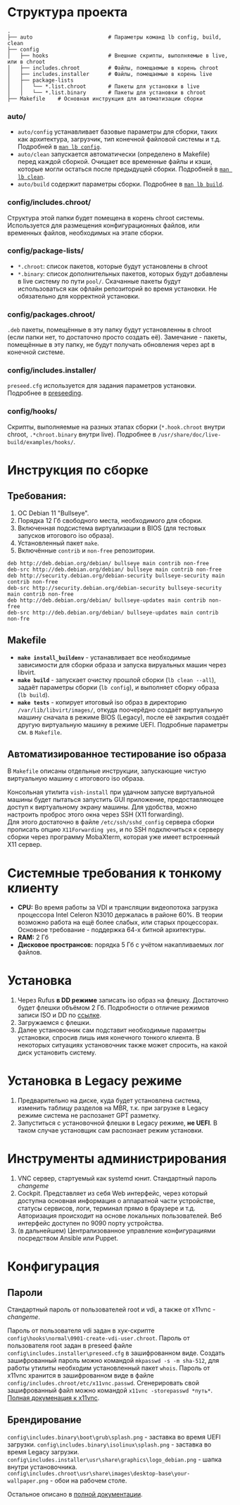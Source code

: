 # Структура проекта
```
.  
├── auto                        # Параметры команд lb config, build, clean
├── config
│   ├── hooks                   # Внешние скрипты, выполняемые в live, или в chroot
│   ├── includes.chroot         # Файлы, помещаемые в корень chroot
│   ├── includes.installer      # Файлы, помещаемые в корень live
│   ├── package-lists  
│   │   └── *.list.chroot       # Пакеты для установки в live
│   │   └── *.list.binary       # Пакеты для установки в chroot
├── Makefile    # Основная инструкция для автоматизации сборки
```


### auto/
* `auto/config` устанавливает базовые параметры для сборки, таких как архитектура, загрузчик, тип конечной файловой системы и т.д. Подробней в [`man lb config`](https://manpages.debian.org/bullseye/live-build/lb_config.1.en.html).
* `auto/clean` запускается автоматически (определено в Makefile) перед каждой сборкой. Очищает все временные файлы и кэши, которые могли остаться после предыдущей сборки. Подробней в [`man lb clean`](https://manpages.debian.org/bullseye/live-build/lb_clean.1.en.html).
* `auto/build` содержит параметры сборки. Подробнее в [`man lb build`](https://manpages.debian.org/bullseye/live-build/live-build.7.en.html).


### config/includes.chroot/

Структура этой папки будет помещена в корень chroot системы. Используется для размещения конфигурационных файлов, или временных файлов, необходимых на этапе сборки.


### config/package-lists/

* `*.chroot`: список пакетов, которые будут установлены в chroot
* `*.binary`: список дополнительных пакетов, которых будут добавлены в live систему по пути `pool/`. Скачанные пакеты будут использоваться как офлайн репозиторий во время установки. Не обязательно для корректной установки.


### config/packages.chroot/

`.deb` пакеты, помещённые в эту папку будут установленны в chroot (если папки нет, то достаточно просто создать её).
Замечание - пакеты, помещённые в эту папку, не будут получать обновления через apt в конечной системе.


### config/includes.installer/

`preseed.cfg` используется для задания параметров установки. Подробнее в [preseeding](https://wiki.debian.org/Preseed).


### config/hooks/

Скрипты, выполняемые на разных этапах сборки (`*.hook.chroot` внутри chroot, `.*chroot.binary` внутри live). Подробнее в `/usr/share/doc/live-build/examples/hooks/`.


# Инструкция по сборке

## Требования:
1. ОС Debian 11 "Bullseye".
2. Порядка 12 Гб свободного места, необходимого для сборки.
3. Включенная подсистема виртуализации в BIOS (для тестовых запусков итогового iso образа).
4. Установленный пакет `make`.
5. Включённые `contrib` и `non-free` репозитории.
```
deb http://deb.debian.org/debian/ bullseye main contrib non-free
deb-src http://deb.debian.org/debian/ bullseye main contrib non-free
deb http://security.debian.org/debian-security bullseye-security main contrib non-free
deb-src http://security.debian.org/debian-security bullseye-security main contrib non-free
deb http://deb.debian.org/debian/ bullseye-updates main contrib non-free
deb-src http://deb.debian.org/debian/ bullseye-updates main contrib non-fre
```


## Makefile

- **`make install_buildenv`** - устанавливает все необходимые зависимости для сборки образа и запуска вируальных машин через libvirt.
- **`make build`** - запускает очистку прошлой сборки (`lb clean --all`), задаёт параметры сборки (`lb config`), и выполняет сборку образа (`lb build`).
- **`make tests`** - копирует итоговый iso образ в директорию `/var/lib/libvirt/images/`, откуда поочерёдно создаёт виртуальную машину сначала в режиме BIOS (Legacy), после её закрытия создаёт другую виртуальную машину в режиме UEFI. Подробные параметры см. в `Makefile`.

## Автоматизированное тестирование iso образа
В `Makefile` описаны отдельные инструкции, запускающие чистую виртуальную машину с итогового iso образа.  

Консольная утилита `vish-install` при удачном запуске виртуальной машины будет пытаться запустить GUI приложение, предоставляющее доступ к виртуальному экрану машины. Для удобства, можно настроить проброс этого окна через SSH (X11 forwarding).  
Для этого достаточно в файле `/etc/ssh/sshd_config` сервера сборки прописать опцию `X11Forwarding yes`, и по SSH подключиться к серверу сборки через программу MobaXterm, которая уже имеет встроенный X11 сервер.


# Системные требования к тонкому клиенту
- **CPU:** Во время работы за VDI и трансляции видеопотока загрузка процессора Intel Celeron N3010 держалась в районе 60%. В теории возможно работа на ещё более слабых, или старых процессорах. Основное требование - поддержка 64-х битной архитектуры.
- **RAM:** 2 Гб
- **Дисковое пространсов:** порядка 5 Гб с учётом накапливаемых лог файлов.


# Установка
1. Через Rufus **в DD режиме** записать iso образ на флешку. Достаточно будет флешки объёмом 2 Гб. Подробности о отличие режимов записи ISO и DD по [ссылке](https://github.com/pbatard/rufus/issues/843).
2. Загружаемся с флешки.
3. Далее установочник сам подставит необходимые параметры установки, спросив лишь имя конечного тонкого клиента. В некоторых ситуациях установочник также может спросить, на какой диск установить систему.

# Установка в Legacy режиме
1. Предварительно на диске, куда будет установлена система, изменить таблицу разделов на MBR, т.к. при загрузке в Legacy режиме система не распозанет GPT разметку.
2. Запуститься с установочной флешки в Legacy режиме, **не UEFI**. В таком случае установщик сам распознает режим установки.


# Инструменты администрирования
1. VNC сервер, стартуемый как systemd юнит. Стандартный пароль *changeme*
2. Cockpit. Представляет из себя Web интерфейс, через который доступна основная информация о аппаратной части устройстве, статусы сервисов, логи, терминал прямо в браузере и т.д. Авторизация происходит на основе локальных пользователей. Веб интерфейс доступен по 9090 порту устройства.
3. (в дальнейшем) Централизованное управление конфигурациями посредством Ansible или Puppet.

# Конфигурация
## Пароли
Стандартный пароль от пользователей root и vdi, а также от x11vnc - *changeme*.

Пароль от пользователя vdi задан в хук-скрипте `config\hooks\normal\0901-create-vdi-user.chroot`.
Пароль от пользователя root задан в preseed файле `config\includes.installer\preseed.cfg` в зашифрованном виде. Создать зашифрованный пароль можно командой `mkpasswd -s -m sha-512`, для работы утилиты необходим установленный пакет `whois`.
Пароль от x11vnc хранится в зашифрованном виде в файле `config/includes.chroot/etc/x11vnc.passwd`. Сгенерировать свой зашифрованный файл можно командой `x11vnc -storepasswd *путь*`. [Полная докуменация к x11vnc](https://linux.die.net/man/1/x11vnc).
## Брендирование
`config\includes.binary\boot\grub\splash.png` - заставка во время UEFI загрузки.
`config\includes.binary\isolinux\splash.png` - заставка во время Legacy загрузки.
`config\includes.installer\usr\share\graphics\logo_debian.png` - шапка внутри установочника.
`config\includes.chroot\usr\share\images\desktop-base\your-wallpaper.png` - обои на рабочем столе.

Остальное описано в [полной документации](https://live-team.pages.debian.net/live-manual/html/live-manual/index.en.html).